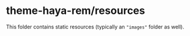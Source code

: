 # theme-haya-rem/resources

This folder contains static resources (typically an `"images"` folder as well).
